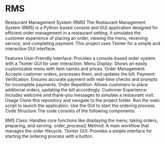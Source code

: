 # RMS
Restaurant Management System (RMS)
The Restaurant Management System (RMS) is a Python-based console and GUI application designed for efficient order management in a restaurant setting. It simulates the customer experience of placing an order, viewing the menu, receiving service, and completing payment. This project uses Tkinter for a simple and interactive GUI interface.

Features
User-Friendly Interface: Provides a console-based order system with a Tkinter GUI for user interaction.
Menu Display: Shows an easily customizable menu with item names and prices.
Order Management: Accepts customer orders, processes them, and updates the bill.
Payment Verification: Ensures accurate payment with real-time checks and prompts for incomplete payments.
Order Repetition: Allows customers to place additional orders, updating the bill accordingly.
Customer Experience: Includes welcome and thank-you messages to simulate a restaurant visit.
Usage
Clone this repository and navigate to the project folder.
Run the main script to launch the application.
Use the GUI to start the ordering process.
Code Structure
The code consists of the following components:

RMS Class: Handles core functions like displaying the menu, taking orders, preparing, and serving.
order_process() Method: A main workflow that manages the order lifecycle.
Tkinter GUI: Provides a simple interface for starting the ordering process with a button.
